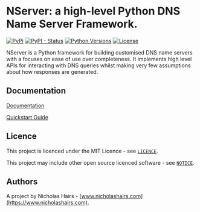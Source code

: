 # NServer: a high-level Python DNS Name Server Framework.

[![PyPi](https://img.shields.io/pypi/v/nserver.svg)](https://pypi.python.org/pypi/nserver/)
[![PyPI - Status](https://img.shields.io/pypi/status/nserver)](https://pypi.python.org/pypi/nserver/)
[![Python Versions](https://img.shields.io/pypi/pyversions/nserver.svg)](https://github.com/nhairs/nserver)
[![License](https://img.shields.io/github/license/nhairs/nserver.svg)](https://github.com/nhairs/nserver)

NServer is a Python framework for building customised DNS name servers with a focuses on ease of use over completeness. It implements high level APIs for interacting with DNS queries whilst making very few assumptions about how responses are generated.

## Documentation

[Documentation](https://nhairs.github.io/nserver/latest/)

[Quickstart Guide](https://nhairs.github.io/nserver/latest/quickstart/)


## Licence
This project is licenced under the MIT Licence - see [`LICENCE`](https://github.com/nahirs/nserver/blob/master/LICENCE).

This project may include other open source licenced software - see [`NOTICE`](https://github.com/nhairs/nserver/blob/master/NOTICE).

## Authors
A project by Nicholas Hairs - [www.nicholashairs.com](https://www.nicholashairs.com).

